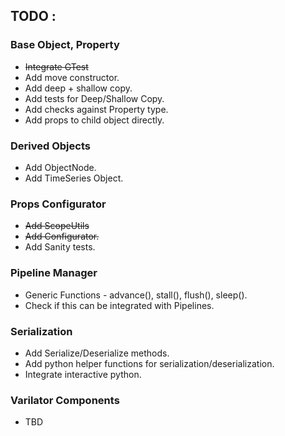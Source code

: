 ## TODO : 
### Base Object, Property
- ~~Integrate GTest~~
- Add move constructor.
- Add deep + shallow copy.
- Add tests for Deep/Shallow Copy.
- Add checks against Property type.
- Add props to child object directly. 

### Derived Objects
- Add ObjectNode.
- Add TimeSeries Object.

### Props Configurator
- ~~Add ScopeUtils~~
- ~~Add Configurator.~~
- Add Sanity tests.

### Pipeline Manager
- Generic Functions - advance(), stall(), flush(), sleep().
- Check if this can be integrated with Pipelines.

### Serialization
- Add Serialize/Deserialize methods.
- Add python helper functions for serialization/deserialization.
- Integrate interactive python.

### Varilator Components
- TBD